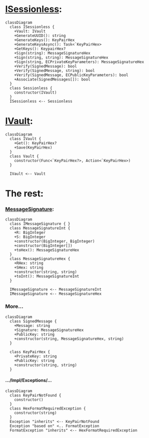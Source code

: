 # [ISessionless](./src/csharp/Sessionless/Models/ISessionless.cs):

```mermaid
classDiagram
  class ISessionless {
    +Vault: IVault
    +GenerateUUID(): string
    +GenerateKeys(): KeyPairHex
    +GenerateKeysAsync(): Task<`KeyPairHex>
    +GetKeys(): KeypairHex?
    +Sign(string): MessageSignatureHex
    +Sign(string, string): MessageSignatureHex
    +Sign(string, ECPrivateKeyParameters): MessageSignatureHex
    +Verify(SignedMessage): bool
    +Verify(SignedMessage, string): bool
    +Verify(SignedMessage, ECPublicKeyParameters): bool
    +Associate(SignedMessages[]): bool
  }
  class Sessionless {
    constructor(IVault)
  }
  ISessionless <-- Sessionless
```

# [IVault](./src/main/kotlin/com/planetnine/sessionless/models/IVault.kt):

```mermaid
classDiagram
  class IVault {
    +Get(): KeyPairHex?
    +Save(KeyPairHex)
  }
  class Vault {
    constructor(Func<`KeyPairHex?>, Action<`KeyPairHex>)
  }

  IVault <-- Vault
```

# The rest:

### [MessageSignature](./src/main/kotlin/com/planetnine/sessionless/impl/MessageSignature.kt):

```mermaid
classDiagram
  class IMessageSignature { }
  class MessageSignatureInt {
    +R: BigInteger
    +S: BigInteger
    +constructor(BigInteger, BigInteger)
    +constructor(BigInteger[])
    +toHex(): MessageSignatureHex
  }
  class MessageSignatureHex {
    +RHex: string
    +SHex: string
    +constructor(string, string)
    +toInt(): MessageSignatureInt
  }

  IMessageSignature <-- MessageSignatureInt
  IMessageSignature <-- MessageSignatureHex
```

### More...

```mermaid
classDiagram
  class SignedMessage {
    +Message: string
    +Signature: MessageSignatureHex
    +PublicKey: string
    +constructor(string, MessageSignatureHex, string)
  }

  class KeyPairHex {
    +PrivateKey: string
    +PublicKey: string
    +constructor(string, string)
  }
```

#### .../Impl/Exceptions/...

```mermaid
classDiagram
  class KeyPairNotFound {
    constructor()
  }
  class HexFormatRequiredException {
    constructor(string)
  }
  Exception "inherits" <-- KeyPairNotFound
  Exception "based on" <.. FormatException
  FormatException "inherits" <-- HexFormatRequiredException
```
